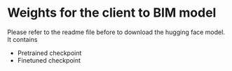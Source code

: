 # Weights for the client to BIM model
Please refer to the readme file before to download the hugging face model.
It contains 
- Pretrained checkpoint
- Finetuned checkpoint
